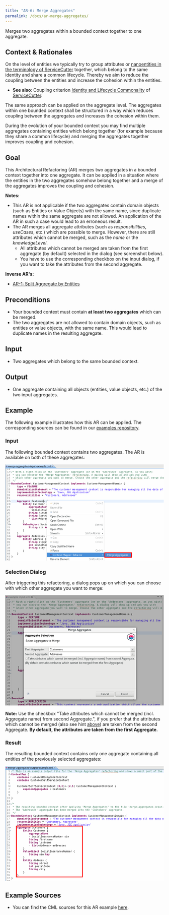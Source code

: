 ```yaml
---
title: "AR-6: Merge Aggregates"
permalink: /docs/ar-merge-aggregates/
---
```


Merges two aggregates within a bounded context together to one aggregate.

## Context & Rationales
On the level of entities we typically try to group attributes or [nanoentities in the terminology of ServiceCutter](https://servicecutter.github.io/) 
together, which belong to the same identity and share a common lifecycle. Thereby we aim to reduce the coupling between the entities
and increase the cohesion within the entities.

 * **See also**: Coupling criterion [Identity and Lifecycle Commonality](https://github.com/ServiceCutter/ServiceCutter/wiki/CC-1-Identity-and-Lifecycle-Commonality)
 of [ServiceCutter](https://servicecutter.github.io/).
 
The same approach can be applied on the aggregate level. The aggregates within one bounded context shall be structured in a way which
reduces coupling between the aggregates and increases the cohesion within them.

During the evolution of your bounded context you may find multiple aggregates containing entities which belong together (for
example because they share a common lifecycle) and merging the aggregates together improves coupling and cohesion.

## Goal
This Architectural Refactoring (AR) merges two aggregates in a bounded context together into one aggregate. It can be applied
in a situation where the entities in the two aggregates somehow belong together and a merge of the aggregates improves the 
coupling and cohesion. 

**Notes:**
 * This AR is not applicable if the two aggregates contain domain objects (such as Entities or Value Objects) with the same name, since
   duplicate names within the same aggregate are not allowed. An application of the AR in such a case would lead to an erroneous result.
 * The AR merges all aggregate attributes (such as _responsibilities_, _useCases_, etc.) which are possible
   to merge. However, there are still attributes which cannot be merged, such as the _name_ or the _knowledgeLevel_.
    * All attributes which cannot be merged are taken from the first aggregate (by default) selected in the dialog 
      (see screenshot below).
    * You have to use the corresponding checkbox on the input dialog, if you want to take the attributes from the second aggregate.

**Inverse AR's:**
 * [AR-1: Split Aggregate by Entities](/docs/ar-split-aggregate-by-entities/)

## Preconditions
 * Your bounded context must contain **at least two aggregates** which can be merged.
 * The two aggregates are not allowed to contain domain objects, such as entities or value objects, with the same name. This would 
   lead to duplicate names in the resulting aggregate.

## Input
 * Two aggregates which belong to the same bounded context.
 
## Output
 * One aggregate containing all objects (entities, value objects, etc.) of the two input aggregates.
 
## Example
The following example illustrates how this AR can be applied. The corresponding sources can be found in our 
[examples repository](https://github.com/ContextMapper/context-mapper-examples/tree/master/src/main/cml/architectural-refactorings).

### Input
The following bounded context contains two aggregates. The AR is available on both of these aggregates:

<a href="/img/merge-aggregates-input.png">![Merge Aggregates Example Input](/img/merge-aggregates-input.png)</a>

### Selection Dialog
After triggering this refactoring, a dialog pops up on which you can choose with which other aggregate you want to merge:

<a href="/img/merge-aggregates-dialog.png">![Merge Aggregates Example Dialog](/img/merge-aggregates-dialog.png)</a>

<div class="alert alert-custom">
<strong>Note:</strong> Use the checkbox "Take attributes which cannot be merged (incl. Aggregate name) from second Aggregate.", 
if you prefer that the attributes which cannot be merged (also see hint <a href="#goal">above</a>) are taken from the 
second Aggregate. <strong>By default, the attributes are taken from the first Aggregate.</strong>
</div>

### Result
The resulting bounded context contains only one aggregate containing all entities of the previously selected aggregates:

<a href="/img/merge-aggregates-output.png">![Merge Aggregates Example Output](/img/merge-aggregates-output.png)</a>

## Example Sources
 * You can find the CML sources for this AR example 
   [here](https://github.com/ContextMapper/context-mapper-examples/tree/master/src/main/cml/architectural-refactorings/AR-6-Merge-Aggregates).

